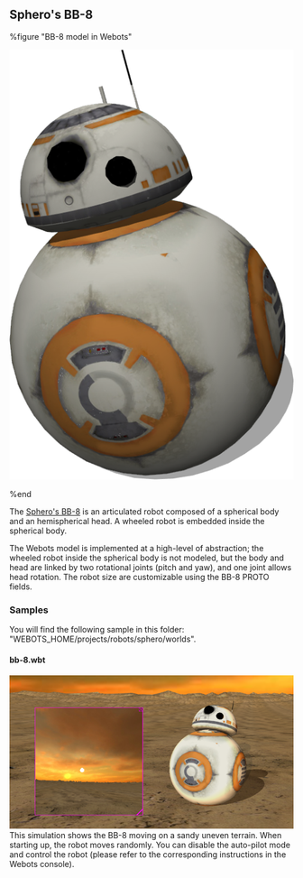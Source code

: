 ## Sphero's BB-8

%figure "BB-8 model in Webots"

![model.png](images/robots/bb8/model.png)

%end

The [Sphero's BB-8](https://www.sphero.com/starwars/bb8) is an articulated robot composed of a spherical body and an hemispherical head.
A wheeled robot is embedded inside the spherical body.

The Webots model is implemented at a high-level of abstraction; the wheeled robot inside the spherical body is not modeled, but the body and head are linked by two rotational joints (pitch and yaw), and one joint allows head rotation.
The robot size are customizable using the BB-8 PROTO fields.

### Samples

You will find the following sample in this folder: "WEBOTS\_HOME/projects/robots/sphero/worlds".

#### bb-8.wbt

![bb-8.wbt.png](images/robots/bb8/bb-8.wbt.png) This simulation shows the BB-8 moving on a sandy uneven terrain.
When starting up, the robot moves randomly.
You can disable the auto-pilot mode and control the robot (please refer to the corresponding instructions in the Webots console).
